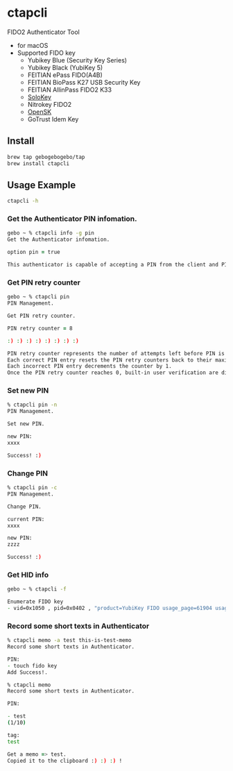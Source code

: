 # ctapcli

FIDO2 Authenticator Tool

- for macOS
- Supported FIDO key
  - Yubikey Blue (Security Key Series)
  - Yubikey Black (YubiKey 5)
  - FEITIAN ePass FIDO(A4B)
  - FEITIAN BioPass K27 USB Security Key
  - FEITIAN AllinPass FIDO2 K33
  - [SoloKey](https://github.com/solokeys/solo)
  - Nitrokey FIDO2
  - [OpenSK](https://github.com/google/OpenSK)
  - GoTrust Idem Key



## Install

```zsh
brew tap gebogebogebo/tap
brew install ctapcli
```



## Usage Example

```zsh
ctapcli -h
```

### Get the Authenticator PIN infomation.

```zsh
gebo ~ % ctapcli info -g pin
Get the Authenticator infomation.

option pin = true

This authenticator is capable of accepting a PIN from the client and PIN has been set.
```

### Get PIN retry counter

```zsh
gebo ~ % ctapcli pin        
PIN Management.

Get PIN retry counter.

PIN retry counter = 8

:) :) :) :) :) :) :) :) 

PIN retry counter represents the number of attempts left before PIN is disabled.
Each correct PIN entry resets the PIN retry counters back to their maximum values.
Each incorrect PIN entry decrements the counter by 1.
Once the PIN retry counter reaches 0, built-in user verification are disabled and can only be enabled if authenticator is reset.
```

### Set new PIN

```zsh
% ctapcli pin -n
PIN Management.

Set new PIN.

new PIN:
xxxx

Success! :)
```

### Change PIN

```zsh
% ctapcli pin -c
PIN Management.

Change PIN.

current PIN:
xxxx

new PIN:
zzzz

Success! :)
```

### Get HID info

```zsh
gebo ~ % ctapcli -f

Enumerate FIDO key
- vid=0x1050 , pid=0x0402 , "product=YubiKey FIDO usage_page=61904 usage=1 serial_number="
```

### Record some short texts in Authenticator

```zsh
% ctapcli memo -a test this-is-test-memo 
Record some short texts in Authenticator.

PIN: 
- touch fido key
Add Success!.

% ctapcli memo                          
Record some short texts in Authenticator.

PIN: 

- test
(1/10)

tag:
test

Get a memo => test.
Copied it to the clipboard :) :) :) !
```

